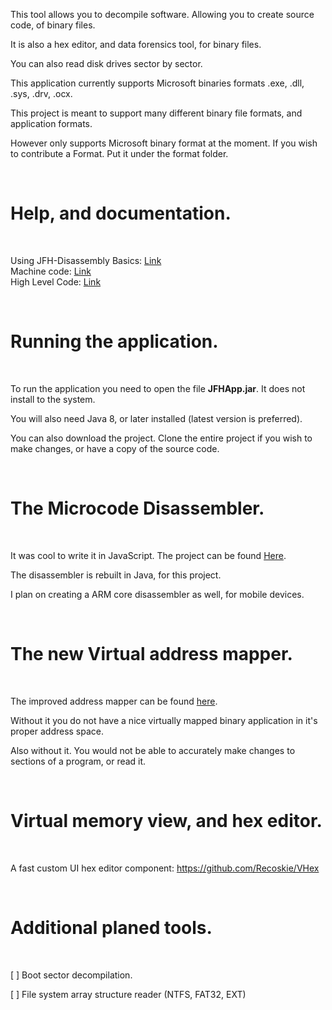 This tool allows you to decompile software. Allowing you to create source code, of binary files.

It is also a hex editor, and data forensics tool, for binary files.

You can also read disk drives sector by sector.

This application currently supports Microsoft binaries formats .exe, .dll, .sys, .drv, .ocx.

This project is meant to support many different binary file formats, and application formats.

However only supports Microsoft binary format at the moment. If you wish to contribute a Format. Put it under the format folder.

<br />

# Help, and documentation.

<br />

Using JFH-Disassembly Basics: <a href="http://recoskie.github.io/JFH-Disassembly/docs/Basics.html">Link</a><br />
Machine code: <a href="http://recoskie.github.io/JFH-Disassembly/docs/Machine.html">Link</a><br />
High Level Code: <a href="http://recoskie.github.io/JFH-Disassembly/docs/Code.html">Link</a>

<br />

# Running the application.

<br />

To run the application you need to open the file <strong>JFHApp.jar</strong>. It does not install to the system.

You will also need Java 8, or later installed (latest version is preferred).

You can also download the project. Clone the entire project if you wish to make changes, or have a copy of the source code.

<br />

# The Microcode Disassembler.

<br />

It was cool to write it in JavaScript. The project can be found <a href="https://github.com/Recoskie/X86-64-CPU-Binary-Code-Disassembler-JS">Here</a>.

The disassembler is rebuilt in Java, for this project.

I plan on creating a ARM core disassembler as well, for mobile devices.

<br />

# The new Virtual address mapper.

<br />

The improved address mapper can be found <a href="https://github.com/Recoskie/RandomAccessFileV">here</a>.

Without it you do not have a nice virtually mapped binary application in it's proper address space.

Also without it. You would not be able to accurately make changes to sections of a program, or read it.

<br />

# Virtual memory view, and hex editor.

<br />

A fast custom UI hex editor component: https://github.com/Recoskie/VHex

<br />

# Additional planed tools.

<br />

[ ] Boot sector decompilation.

[ ] File system array structure reader (NTFS, FAT32, EXT)
